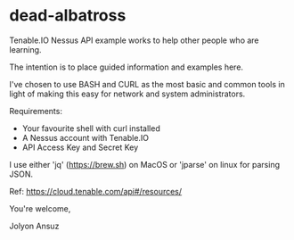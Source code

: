 # dead-albatross

Tenable.IO Nessus API example works to help other people who are learning.

The intention is to place guided information and examples here.

I've chosen to use BASH and CURL as the most basic and common tools in light of making this easy for network and system administrators.

Requirements:
* Your favourite shell with curl installed
* A Nessus account with Tenable.IO
* API Access Key and Secret Key

I use either 'jq' (https://brew.sh) on MacOS or 'jparse' on linux for parsing JSON.

Ref: https://cloud.tenable.com/api#/resources/

You're welcome,

Jolyon Ansuz
